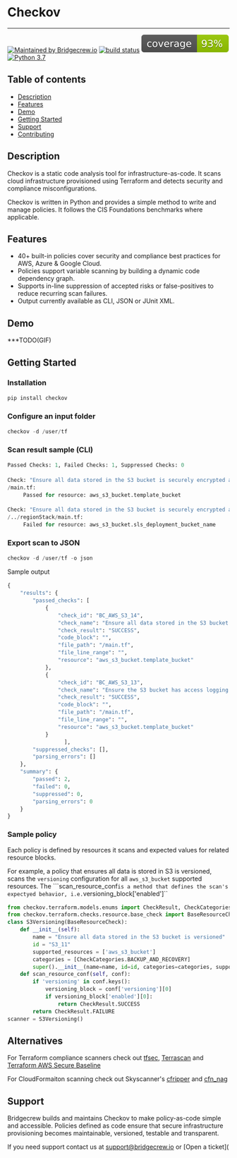# Checkov

----

[![Maintained by Bridgecrew.io](https://img.shields.io/badge/maintained%20by-bridgecrew.io-blueviolet)](https://bridgecrew.io)
[![build status](https://github.com/bridgecrewio/terraform-static-analysis/workflows/build/badge.svg)](https://github.com/bridgecrewio/terraform-static-analysis/actions?query=workflow%3Abuild) 
![code_coverage](coverage.svg) <!--- coverage is auto generated in the build workflow -->
[![Python 3.7](https://img.shields.io/badge/python-3.7-blue.svg)](https://www.python.org/downloads/release/python-370/)

## **Table of contents**

- [Description](#description)
- [Features](#features)
- [Demo](#demo)
- [Getting Started](#getting-started)
- [Support](#Support)
- [Contributing](#contributing)

## Description

Checkov is a static code analysis tool for infrastructure-as-code. It scans cloud infrastructure provisioned using Terraform and detects security and compliance misconfigurations. 

Checkov is written in Python and provides a simple method to write and manage policies. It follows the CIS Foundations benchmarks where applicable.

 ## Features

 * 40+ built-in policies cover security and compliance best practices for AWS, Azure & Google Cloud.
 * Policies support variable scanning by building a dynamic code dependency graph.
 * Supports in-line suppression of accepted risks or false-positives to reduce recurring scan failures.
 * Output currently available as CLI, JSON or JUnit XML.

## Demo

***TODO(GIF)

## Getting Started

### Installation

```python
pip install checkov
```

### Configure an input folder

```python
checkov -d /user/tf
```

### Scan result sample (CLI)

```python
Passed Checks: 1, Failed Checks: 1, Suppressed Checks: 0

Check: "Ensure all data stored in the S3 bucket is securely encrypted at rest"
/main.tf:
	 Passed for resource: aws_s3_bucket.template_bucket 

Check: "Ensure all data stored in the S3 bucket is securely encrypted at rest"
/../regionStack/main.tf:
	 Failed for resource: aws_s3_bucket.sls_deployment_bucket_name       
```

### Export scan to JSON

```python
checkov -d /user/tf -o json
```

Sample output

```python
{
    "results": {
        "passed_checks": [
            {
                "check_id": "BC_AWS_S3_14",
                "check_name": "Ensure all data stored in the S3 bucket is securely encrypted at rest",
                "check_result": "SUCCESS",
                "code_block": "",
                "file_path": "/main.tf",
                "file_line_range": "",
                "resource": "aws_s3_bucket.template_bucket"
            },
            {
                "check_id": "BC_AWS_S3_13",
                "check_name": "Ensure the S3 bucket has access logging enabled",
                "check_result": "SUCCESS",
                "code_block": "",
                "file_path": "/main.tf",
                "file_line_range": "",
                "resource": "aws_s3_bucket.template_bucket"
            }
                  ],
        "suppressed_checks": [],
        "parsing_errors": []
    },
    "summary": {
        "passed": 2,
        "failed": 0,
        "suppressed": 0,
        "parsing_errors": 0
    }
}
```

### Sample policy

Each policy is defined by resources it scans and expected values for related resource blocks. 

For example, a policy that ensures all data is stored in S3 is versioned, scans the ``versioning`` configuration for all ``aws_s3_bucket`` supported resources. The ```scan_resource_conf`` is a method that defines the scan's expectyed behavior, i.e. ``versioning_block['enabled']``

```python
from checkov.terraform.models.enums import CheckResult, CheckCategories
from checkov.terraform.checks.resource.base_check import BaseResourceCheck
class S3Versioning(BaseResourceCheck):
    def __init__(self):
        name = "Ensure all data stored in the S3 bucket is versioned"
        id = "S3_11"
        supported_resources = ['aws_s3_bucket']
        categories = [CheckCategories.BACKUP_AND_RECOVERY]
        super().__init__(name=name, id=id, categories=categories, supported_resources=supported_resources)
    def scan_resource_conf(self, conf):
        if 'versioning' in conf.keys():
            versioning_block = conf['versioning'][0]
            if versioning_block['enabled'][0]:
                return CheckResult.SUCCESS
        return CheckResult.FAILURE
scanner = S3Versioning()
```

## Alternatives

For Terraform compliance scanners check out [tfsec](https://github.com/liamg/tfsec), [Terrascan](https://github.com/cesar-rodriguez/terrascan) and [Terraform AWS Secure Baseline](https://github.com/nozaq/terraform-aws-secure-baseline)

For CloudFormaiton scanning check out Skyscanner's [cfripper](https://github.com/Skyscanner/cfripper/) and [cfn_nag](https://github.com/stelligent/cfn_nag)

## Support

Bridgecrew builds and maintains Checkov to make policy-as-code simple and accessible. Policies defined as code ensure that secure infrastructure provisioning becomes maintainable, versioned, testable and transparent.

If you need support contact us at support@bridgecrew.io or [Open a ticket](
